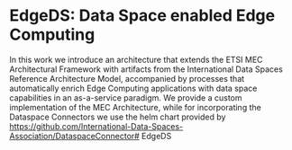 # EdgeDS: Data Space enabled Edge Computing

In this work we introduce an architecture that extends the ETSI MEC Architectural Framework with artifacts from the International Data Spaces Reference Architecture Model, accompanied by processes that automatically enrich Edge Computing applications with data space capabilities in an as-a-service paradigm. We provide a custom implementation of the MEC Architecture, while for incorporating the Dataspace Connectors we use the helm chart provided by https://github.com/International-Data-Spaces-Association/DataspaceConnector# EdgeDS